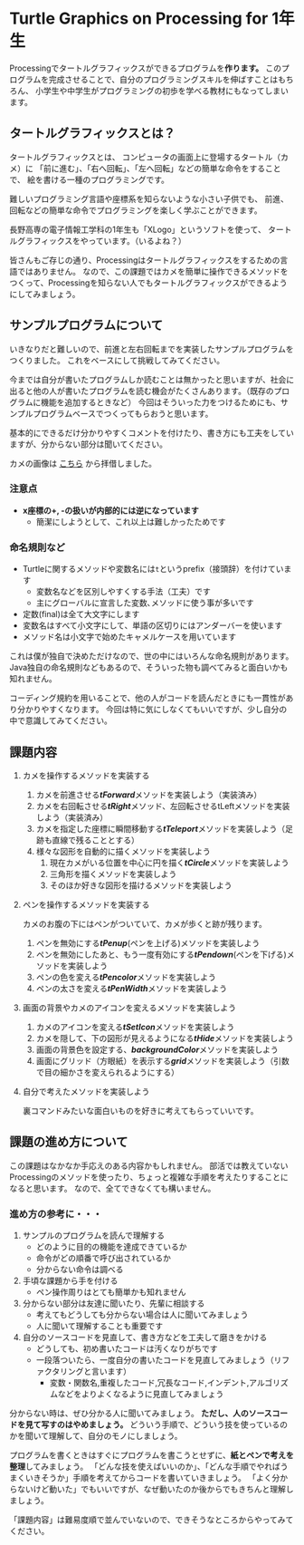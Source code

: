 Turtle Graphics on Processing for 1年生
=====================================

Processingでタートルグラフィックスができるプログラムを**作ります。**
このプログラムを完成させることで、自分のプログラミングスキルを伸ばすことはもちろん、
小学生や中学生がプログラミングの初歩を学べる教材にもなってしまいます。

## タートルグラフィックスとは？

タートルグラフィックスとは、
コンピュータの画面上に登場するタートル（カメ）に
「前に進む」、「右へ回転」、「左へ回転」などの簡単な命令をすることで、
絵を書ける一種のプログラミングです。

難しいプログラミング言語や座標系を知らないような小さい子供でも、
前進、回転などの簡単な命令でプログラミングを楽しく学ぶことができます。

長野高専の電子情報工学科の1年生も「XLogo」というソフトを使って、
タートルグラフィックスをやっています。（いるよね？）

皆さんもご存じの通り、Processingはタートルグラフィックスをするための言語ではありません。
なので、この課題ではカメを簡単に操作できるメソッドをつくって、Processingを知らない人でもタートルグラフィックスができるようにしてみましょう。


## サンプルプログラムについて
いきなりだと難しいので、前進と左右回転までを実装したサンプルプログラムをつくりました。
これをベースにして挑戦してみてください。

今までは自分が書いたプログラムしか読むことは無かったと思いますが、社会に出ると他の人が書いたプログラムを読む機会がたくさんあります。（既存のプログラムに機能を追加するときなど）
今回はそういった力をつけるためにも、サンプルプログラムベースでつくってもらおうと思います。

基本的にできるだけ分かりやすくコメントを付けたり、書き方にも工夫をしていますが、分からない部分は聞いてください。

カメの画像は
[こちら](http://www.free-ten.com/preview.php?id=kame03&file=gif)
から拝借しました。

### 注意点
* **x座標の+, -の扱いが内部的には逆になっています**
	* 簡潔にしようとして、これ以上は難しかったためです 

### 命名規則など
* Turtleに関するメソッドや変数名には`t`というprefix（接頭辞）を付けています
	* 変数名などを区別しやすくする手法（工夫）です
	* 主にグローバルに宣言した変数､メソッドに使う事が多いです
* 定数(final)は全て大文字にします
* 変数名はすべて小文字にして、単語の区切りにはアンダーバーを使います
* メソッド名は小文字で始めたキャメルケースを用いています

これは僕が独自で決めただけなので、世の中にはいろんな命名規則があります。
Java独自の命名規則などもあるので、そういった物も調べてみると面白いかも知れません。

コーディング規約を用いることで、他の人がコードを読んだときにも一貫性があり分かりやすくなります。
今回は特に気にしなくてもいいですが、少し自分の中で意識してみてください。


## 課題内容

1. カメを操作するメソッドを実装する
	1. カメを前進させる***tForward***メソッドを実装しよう（実装済み）
	2. カメを右回転させる***tRight***メソッド、左回転させるtLeftメソッドを実装しよう（実装済み）
	3. カメを指定した座標に瞬間移動する***tTeleport***メソッドを実装しよう（足跡も直線で残ることとする）
	4. 様々な図形を自動的に描くメソッドを実装しよう
		1. 現在カメがいる位置を中心に円を描く***tCircle***メソッドを実装しよう
		2. 三角形を描くメソッドを実装しよう
		3. そのほか好きな図形を描けるメソッドを実装しよう

2. ペンを操作するメソッドを実装する

	カメのお腹の下にはペンがついていて、カメが歩くと跡が残ります。

	1. ペンを無効にする***tPenup***(ペンを上げる)メソッドを実装しよう
	2. ペンを無効にしたあと、もう一度有効にする***tPendown***(ペンを下げる)メソッドを実装しよう
	3. ペンの色を変える***tPencolor***メソッドを実装しよう
	4. ペンの太さを変える***tPenWidth***メソッドを実装しよう

3. 画面の背景やカメのアイコンを変えるメソッドを実装しよう
	1. カメのアイコンを変える***tSetIcon***メソッドを実装しよう
	2. カメを隠して、下の図形が見えるようになる***tHide***メソッドを実装しよう
	2. 画面の背景色を設定する、***backgroundColor***メソッドを実装しよう
	3. 画面にグリッド（方眼紙）を表示する***grid***メソッドを実装しよう（引数で目の細かさを変えられるようにする）

4. 自分で考えたメソッドを実装しよう

	裏コマンドみたいな面白いものを好きに考えてもらっていいです。


## 課題の進め方について

この課題はなかなか手応えのある内容かもしれません。
部活では教えていないProcessingのメソッドを使ったり、ちょっと複雑な手順を考えたりすることになると思います。
なので、全てできなくても構いません。

### 進め方の参考に・・・
1. サンプルのプログラムを読んで理解する
	* どのように目的の機能を達成できているか
	* 命令がどの順番で呼び出されているか
	* 分からない命令は調べる
2. 手頃な課題から手を付ける
	* ペン操作周りはとても簡単かも知れません
3. 分からない部分は友達に聞いたり、先輩に相談する
	* 考えてもどうしても分からない場合は人に聞いてみましょう
	* 人に聞いて理解することも重要です
4. 自分のソースコードを見直して、書き方などを工夫して磨きをかける
	* どうしても、初め書いたコードは汚くなりがちです
	* 一段落ついたら、一度自分の書いたコードを見直してみましょう（リファクタリングと言います）
		* 変数・関数名,重複したコード,冗長なコード,インデント,アルゴリズムなどをよりよくなるように見直してみましょう

分からない時は、ぜひ分かる人に聞いてみましょう。
**ただし、人のソースコードを見て写すのはやめましょう。**
どういう手順で、どういう技を使っているのかを聞いて理解して、自分のモノにしましょう。

プログラムを書くときはすぐにプログラムを書こうとせずに、**紙とペンで考えを整理**してみましょう。
「どんな技を使えばいいのか」、「どんな手順でやればうまくいきそうか」手順を考えてからコードを書いていきましょう。
「よく分からないけど動いた」でもいいですが、なぜ動いたのか後からでもきちんと理解しましょう。

「課題内容」は難易度順で並んでいないので、できそうなところからやってみてください。

